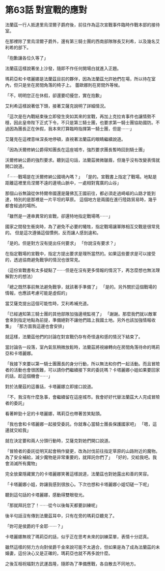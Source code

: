 # 第63話 對宣戰的應對

法蘭茲一行人抵達里烏涅爾子爵府後，前往作為這次宣戰事件臨時作戰本部的接待室。

在那裡除了里烏涅爾子爵外，還有第三騎士團的西南部隊隊長艾利希，以及幾名艾利希的部下。

「抱歉讓各位久等了」

法蘭茲這樣說著坐上沙發，隨即不作任何開場白就進入正題。

瑪莉亞和卡塔麗娜是法蘭茲目前的夥伴，因為法蘭茲允許她們在場，所以待在室內，但只是坐在房間角落的椅子上。
蕾歐娜則在房間外等候。

「不，明明您正在休假，卻還要叨擾您，實在抱歉」

艾利希這樣說著低下頭，接著艾薩克說明了詳細情況。

「這次是在內戰結束後立即發生突如其來的宣戰，再加上克拉肯事件也讓情勢不穩，因此皇帝陛下正式下令，不只是第三騎士團，也要求第一騎士團協助國防。不過因為團長正在休假，我本來打算臨時指揮第一騎士團，但是⋯⋯」

艾薩克在這裡意味深長地停頓，直視著法蘭茲的眼睛繼續說道。

「因為沃爾修納公爵得知團長在這座城市，強烈要求團長暫時回到騎士團」

沃爾修納公爵的強烈要求。聽到這句話，法蘭茲微微皺眉，但幾乎沒有改變表情就開口說道。

「⋯⋯戰場是在沃爾修納公國境內嗎？」
「是的。宣戰書上指定了戰場。地點是距離這裡里烏涅爾不遠的邊境山脈中，一處相對寬廣的山谷」

那個山谷無論從休特爾帝國還是薩佛瓦王國前往，都必須走過崎嶇的山路才能到達，特別的是那裡是一片平坦的草原。
這個地方是兩國在進行陸路貿易時，幾乎都會經過的場所。

「雖然是一連串異常的宣戰，卻還特地指定戰場嗎⋯⋯」

國家之間發生衝突時，為了避免不必要的犧牲，指定戰場讓軍隊相互交戰是很常見的。
但是這次遵循這個慣例，反而讓人感到違和。

「是的。但是對方沒有提出任何要求」
「你說沒有要求？」

在指定戰場的宣戰中，指定方提出要求是理所當然的。如果這些要求是可以接受的，透過協商避免戰爭的情況也很常見。

（這份宣戰書有太多疑點了⋯⋯但是在沒有更多情報的情況下，再怎麼想也無法理解對方的想法）

「總之既然事前無法避免戰爭，就該著手準備了」
「是的。另外關於這個戰場的情報，也應該考慮可能是虛假的」

當艾薩克提出這個可能性時，艾利希補充道。

「已經通知第三騎士團的其他部隊加強邊境監視了」
「謝謝。那麼我們就以敵軍會來到指定地點為前提，準備絕對不讓他們踏上我國土地。另外也該加強情報收集」
「那方面我這邊也會安排」

就這樣，法蘭茲他們的討論在對宣戰仍存有奇怪違和感的情況下結束了。

當討論告一段落，室內氣氛稍微放鬆時，法蘭茲將視線轉向在房間角落待命的瑪莉亞和卡塔麗娜。

「我接下來要以第一騎士團團長的身分行動，所以無法和你們一起活動。而且冒險者的活動也會很困難，可以請你們繼續接下來的委託嗎？卡塔麗娜小姐如果要回家的話，趁這個機會⋯⋯」

對於法蘭茲的這番話，卡塔麗娜立即接口說道。

「不，我沒有什麼急事，會繼續留在這座城市。我會好好代替法蘭茲大人完成冒險者的委託」

看著幹勁十足的卡塔麗娜，瑪莉亞也帶著苦笑點頭。

「我也會和卡塔麗娜一起接受委託。你就專心當騎士團長保護國家吧」
「嗯，這邊就交給我」

就在決定要和兩人分頭行動時，艾薩克對她們開口說道。

「冒險者的委託從明天起會稍作變更，改為討伐前往指定草原的山路附近的魔物。為了安全補給，減少魔物是非常重要的，就拜託你們了」
「好的，交給我吧。我會消滅所有魔物」

完全放棄隱藏實力的卡塔麗娜笑著這樣說道，法蘭茲也對她露出和善的笑容。

「卡塔麗娜小姐，妳讓我感到很放心。下次也想和卡塔麗娜小姐切磋一下呢」

聽到這句話的卡塔麗娜，感動得雙眼發光。

「那就拜託您了！⋯⋯從今以後每天都要訓練呢」

後半句話沒有傳到法蘭茲耳中，只有在旁的瑪莉亞聽見了。

「妳可是侯爵的千金耶⋯⋯？」

卡塔麗娜無視了瑪莉亞的話，似乎正在思考未來的訓練菜單，表情十分認真。

雖然這樣的努力方向對侯爵千金來說可能不太適合，但如果是為了成為法蘭茲的未婚妻，這份決心又是正確的，瑪莉亞也就不再多說什麼。

之後互相祝福對方武運昌隆，隨即為了準備應戰，各自散去不同地方。